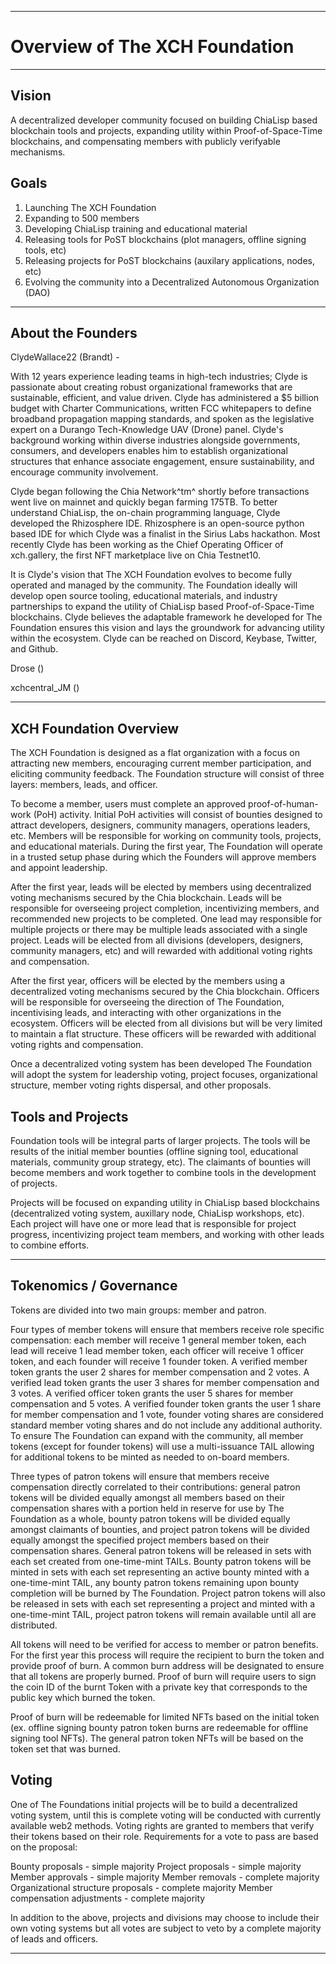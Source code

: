 ***

# Overview of The XCH Foundation

***

## Vision

A decentralized developer community focused on building ChiaLisp based blockchain tools and projects, expanding utility within Proof-of-Space-Time blockchains, and compensating members with publicly verifyable mechanisms.

## Goals

1. Launching The XCH Foundation
2. Expanding to 500 members
3. Developing ChiaLisp training and educational material
4. Releasing tools for PoST blockchains (plot managers, offline signing tools, etc)
5. Releasing projects for PoST blockchains (auxilary applications, nodes, etc)
6. Evolving the community into a Decentralized Autonomous Organization (DAO)

***

## About the Founders

ClydeWallace22 (Brandt) -

With 12 years experience leading teams in high-tech industries; Clyde is passionate about creating robust organizational frameworks that are sustainable, efficient, and value driven. Clyde has administered a $5 billion budget with Charter Communications, written FCC whitepapers to define broadband propagation mapping standards, and spoken as the legislative expert on a Durango Tech-Knowledge UAV (Drone) panel. Clyde's background working within diverse industries alongside governments, consumers, and developers enables him to establish organizational structures that enhance associate engagement, ensure sustainability, and encourage community involvement.

Clyde began following the Chia Network^tm^ shortly before transactions went live on mainnet and quickly began farming 175TB. To better understand ChiaLisp, the on-chain programming language, Clyde developed the Rhizosphere IDE. Rhizosphere is an open-source python based IDE for which Clyde was a finalist in the Sirius Labs hackathon. Most recently Clyde has been working as the Chief Operating Officer of xch.gallery, the first NFT marketplace live on Chia Testnet10.

It is Clyde's vision that The XCH Foundation evolves to become fully operated and managed by the community. The Foundation ideally will develop open source tooling, educational materials, and industry partnerships to expand the utility of ChiaLisp based Proof-of-Space-Time blockchains. Clyde believes the adaptable framework he developed for The Foundation ensures this vision and lays the groundwork for advancing utility within the ecosystem. Clyde can be reached on Discord, Keybase, Twitter, and Github.

Drose ()

xchcentral_JM ()

***

## XCH Foundation Overview

The XCH Foundation is designed as a flat organization with a focus on attracting new members, encouraging current member participation, and eliciting community feedback. The Foundation structure will consist of three layers: members, leads, and officer.

To become a member, users must complete an approved proof-of-human-work (PoH) activity. Initial PoH activities will consist of bounties designed to attract developers, designers, community managers, operations leaders, etc. Members will be responsible for working on community tools, projects, and educational materials. During the first year, The Foundation will operate in a trusted setup phase during which the Founders will approve members and appoint leadership.

After the first year, leads will be elected by members using decentralized voting mechanisms secured by the Chia blockchain.  Leads will be responsible for overseeing project completion, incentivizing members, and recommended new projects to be completed. One lead may responsible for multiple projects or there may be multiple leads associated with a single project. Leads will be elected from all divisions (developers, designers, community managers, etc) and will rewarded with additional voting rights and compensation.

After the first year, officers will be elected by the members using a decentralized voting mechanisms secured by the Chia blockchain. Officers will be responsible for overseeing the direction of The Foundation, incentivising leads, and interacting with other organizations in the ecosystem. Officers will be elected from all divisions but will be very limited to maintain a flat structure. These officers will be rewarded with additional voting rights and compensation.

Once a decentralized voting system has been developed The Foundation will adopt the system for leadership voting, project focuses, organizational structure, member voting rights dispersal, and other proposals.

## Tools and Projects

Foundation tools will be integral parts of larger projects. The tools will be results of the initial member bounties (offline signing tool, educational materials, community group strategy, etc). The claimants of bounties will become members and work together to combine tools in the development of projects.

Projects will be focused on expanding utility in ChiaLisp based blockchains (decentralized voting system, auxillary node, ChiaLisp workshops, etc). Each project will have one or more lead that is responsible for project progress, incentivizing project team members, and working with other leads to combine efforts.

***

## Tokenomics / Governance

Tokens are divided into two main groups: member and patron.

Four types of member tokens will ensure that members receive role specific compensation: each member will receive 1 general member token, each lead will receive 1 lead member token, each officer will receive 1 officer token, and each founder will receive 1 founder token. A verified member token grants the user 2 shares for member compensation and 2 votes. A verified lead token grants the user 3 shares for member compensation and 3 votes. A verified officer token grants the user 5 shares for member compensation and 5 votes. A verified founder token grants the user 1 share for member compensation and 1 vote, founder voting shares are considered standard member voting shares and do not include any additional authority.
To ensure The Foundation can expand with the community, all member tokens (except for founder tokens) will use a multi-issuance TAIL allowing for additional tokens to be minted as needed to on-board members.

Three types of patron tokens will ensure that members receive compensation directly correlated to their contributions: general patron tokens will be divided equally amongst all members based on their compensation shares with a portion held in reserve for use by The Foundation as a whole, bounty patron tokens will be divided equally amongst claimants of bounties, and project patron tokens will be divided equally amongst the specified project members based on their compensation shares. General patron tokens will be released in sets with each set created from one-time-mint TAILs. Bounty patron tokens will be minted in sets with each set representing an active bounty minted with a one-time-mint TAIL, any bounty patron tokens remaining upon bounty completion will be burned by The Foundation. Project patron tokens will also be released in sets with each set representing a project and minted with a one-time-mint TAIL, project patron tokens will remain available until all are distributed.

All tokens will need to be verified for access to member or patron benefits. For the first year this process will require the recipient to burn the token and provide proof of burn. A common burn address will be designated to ensure that all tokens are properly burned. Proof of burn will require users to sign the coin ID of the burnt Token with a private key that corresponds to the public key which burned the token.

Proof of burn will be redeemable for limited NFTs based on the initial token (ex. offline signing bounty patron token burns are redeemable for offline signing tool NFTs). The general patron token NFTs will be based on the token set that was burned.

## Voting

One of The Foundations initial projects will be to build a decentralized voting system, until this is complete voting will be conducted with currently available web2 methods. Voting rights are granted to members that verify their tokens based on their role. Requirements for a vote to pass are based on the proposal:

Bounty proposals - simple majority
Project proposals - simple majority
Member approvals - simple majority
Member removals - complete majority
Organizational structure proposals - complete majority
Member compensation adjustments - complete majority

In addition to the above, projects and divisions may choose to include their own voting systems but all votes are subject to veto by a complete majority of leads and officers.

***
